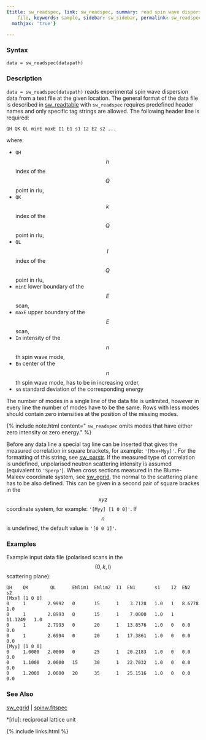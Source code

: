 ```yaml
---
{title: sw_readspec, link: sw_readspec, summary: read spin wave dispersion data from
    file, keywords: sample, sidebar: sw_sidebar, permalink: sw_readspec, folder: swfiles,
  mathjax: 'true'}

---
```

  
### Syntax
  
`data = sw_readspec(datapath)`
  
### Description
  
`data = sw_readspec(datapath)` reads experimental spin wave dispersion
data from a text file at the given location. The general format of the
data file is described in [sw_readtable](sw_readtable) with `sw_readspec` requires
predefined header names and only specific tag strings are allowed. The
following header line is required:
   
```
QH QK QL minE maxE I1 E1 s1 I2 E2 s2 ...
```
where:
   
* `QH`        $$h$$ index of the $$Q$$ point in rlu,
* `QK`        $$k$$ index of the $$Q$$ point in rlu,
* `QL`        $$l$$ index of the $$Q$$ point in rlu,
* `minE`      lower boundary of the $$E$$ scan,
* `maxE`      upper boundary of the $$E$$ scan,
* `In`        intensity of the $$n$$th spin wave mode,
* `En`        center of the $$n$$th spin wave mode, has to be in increasing order,
* `sn`        standard deviation of the corresponding energy
   
The number of modes in a single line of the data file is unlimited,
however in every line the number of modes have to be the same. Rows with
less modes should contain zero intensities at the position of the missing
modes.
 
{% include note.html content=" `sw_readspec` omits modes that have either zero intensity
or zero energy." %}
   
Before any data line a special tag line can be inserted that gives the
measured correlation in square brackets, for axample: `'[Mxx+Myy]'`. For
the formatting of this string, see [sw_parstr](sw_parstr). If the measured type of
correlation is undefined, unpolarised neutron scattering intensity is
assumed (equivalent to `'Sperp'`). When cross sections measured in the
Blume-Maleev coordinate system, see [sw_egrid](sw_egrid), the normal to the
scattering plane has to be also defined. This can be given in a second
pair of square brackes in the $$xyz$$ coordinate system, for example: `'[Myy]
[1 0 0]'`. If $$n$$ is undefined, the default value is `'[0 0 1]'`.
   
### Examples
 
Example input data file (polarised scans in the $$(0,k,l)$$ scattering plane):
  
```
QH    QK        QL      ENlim1  ENlim2  I1  EN1       s1    I2  EN2       s2
[Mxx] [1 0 0]
0     1        2.9992   0       15      1    3.7128   1.0   1   8.6778    1.0
0     1        2.8993   0       15      1    7.0000   1.0   1   11.1249   1.0
0     1        2.7993   0       20      1   13.8576   1.0   0   0.0       0.0
0     1        2.6994   0       20      1   17.3861   1.0   0   0.0       0.0
[Myy] [1 0 0]
0     1.0000   2.0000   0       25      1   20.2183   1.0   0   0.0       0.0
0     1.1000   2.0000   15      30      1   22.7032   1.0   0   0.0       0.0
0     1.2000   2.0000   20      35      1   25.1516   1.0   0   0.0       0.0
```
  
### See Also
  
[sw_egrid](sw_egrid) \| [spinw.fitspec](spinw_fitspec)
 
*[rlu]: reciprocal lattice unit
 

{% include links.html %}
